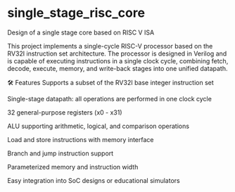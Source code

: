 # single_stage_risc_core
Design of a single stage core based on RISC V ISA


This project implements a single-cycle RISC-V processor based on the RV32I instruction set architecture. The processor is designed in Verilog and is capable of executing instructions in a single clock cycle, combining fetch, decode, execute, memory, and write-back stages into one unified datapath.

🛠️ Features
Supports a subset of the RV32I base integer instruction set

Single-stage datapath: all operations are performed in one clock cycle

32 general-purpose registers (x0 - x31)

ALU supporting arithmetic, logical, and comparison operations

Load and store instructions with memory interface

Branch and jump instruction support

Parameterized memory and instruction width

Easy integration into SoC designs or educational simulators
